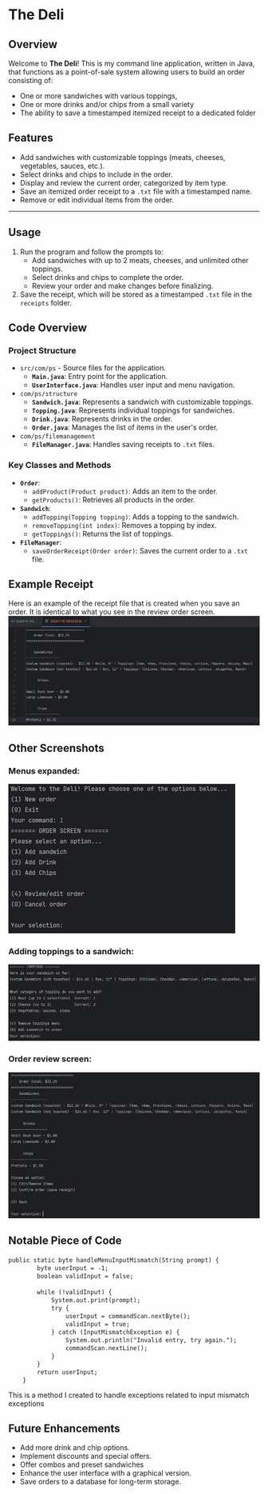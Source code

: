 # The Deli

## Overview
Welcome to **The Deli**! This is my command line application, written in Java, that functions as a point-of-sale system
allowing users to build an order consisting of:
- One or more sandwiches with various toppings, 
- One or more drinks and/or chips from a small variety
- The ability to save a timestamped itemized receipt to a dedicated folder

## Features
- Add sandwiches with customizable toppings (meats, cheeses, vegetables, sauces, etc.).
- Select drinks and chips to include in the order.
- Display and review the current order, categorized by item type.
- Save an itemized order receipt to a `.txt` file with a timestamped name.
- Remove or edit individual items from the order.

---

## Usage

1. Run the program and follow the prompts to:
   - Add sandwiches with up to 2 meats, cheeses, and unlimited other toppings.
   - Select drinks and chips to complete the order.
   - Review your order and make changes before finalizing.
2. Save the receipt, which will be stored as a timestamped `.txt` file in the `receipts` folder.

## Code Overview

### Project Structure
- `src/com/ps` - Source files for the application.
  - **`Main.java`**: Entry point for the application.
  - **`UserInterface.java`**: Handles user input and menu navigation.
- `com/ps/structure`
  - **`Sandwich.java`**: Represents a sandwich with customizable toppings.
  - **`Topping.java`**: Represents individual toppings for sandwiches.
  - **`Drink.java`**: Represents drinks in the order.
  - **`Order.java`**: Manages the list of items in the user's order.
- `com/ps/filemanagement`
  - **`FileManager.java`**: Handles saving receipts to `.txt` files.

### Key Classes and Methods
- **`Order`**:
   - `addProduct(Product product)`: Adds an item to the order.
   - `getProducts()`: Retrieves all products in the order.
- **`Sandwich`**:
   - `addTopping(Topping topping)`: Adds a topping to the sandwich.
   - `removeTopping(int index)`: Removes a topping by index.
   - `getToppings()`: Returns the list of toppings.
- **`FileManager`**:
   - `saveOrderReceipt(Order order)`: Saves the current order to a `.txt` file.

## Example Receipt
Here is an example of the receipt file that is created when you save an order. It is identical to what you see in the 
review order screen.
![ExampleReceipt.png](images/ExampleReceipt.png)

## Other Screenshots
### Menus expanded:

![MenusExpanded.png](images/MenusExpanded.png)

### Adding toppings to a sandwich: 

![AddingToppings.png](images/AddingToppings.png)

### Order review screen:

![OrderReview.png](images/OrderReview.png)

## Notable Piece of Code
```
public static byte handleMenuInputMismatch(String prompt) {
        byte userInput = -1;
        boolean validInput = false;

        while (!validInput) {
            System.out.print(prompt);
            try {
                userInput = commandScan.nextByte();
                validInput = true;
            } catch (InputMismatchException e) {
                System.out.println("Invalid entry, try again.");
                commandScan.nextLine();
            }
        }
        return userInput;
    }
```
This is a method I created to handle exceptions related to input mismatch exceptions
## Future Enhancements
- Add more drink and chip options.
- Implement discounts and special offers.
- Offer combos and preset sandwiches
- Enhance the user interface with a graphical version.
- Save orders to a database for long-term storage.
